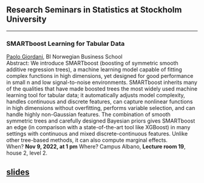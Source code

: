 ## Research Seminars in Statistics at Stockholm University

---
### **SMARTboost Learning for Tabular Data**
[Paolo Giordani](https://www.bi.edu/about-bi/employees/department-of-finance/paolo-giordani/), BI Norwegian Business School\
Abstract: We introduce SMARTboost (boosting of symmetric smooth additive regression trees), a machine learning model capable of fitting complex functions in high dimensions, yet designed for good performance in small n and low signal-to-noise environments. SMARTboost inherits many of the qualities that have made boosted trees the most widely used machine learning tool for tabular data; it automatically adjusts model complexity, handles continuous and discrete features, can capture nonlinear functions in high dimensions without overfitting, performs variable selection, and can handle highly non-Gaussian features. The combination of smooth symmetric trees and carefully designed Bayesian priors gives SMARTboost an edge (in comparison with a state-of-the-art tool like XGBoost) in many settings with continuous and mixed discrete-continuous features. Unlike other tree-based methods, it can also compute marginal effects.\
When? **Nov 9, 2022, at 1 pm**
Where? Campus Albano, **Lecture room 19**, house 2, level 2.

[slides](/Slides/SlidesSMARTboost.pdf)
---